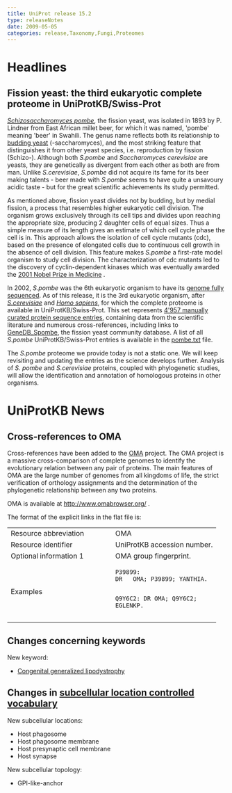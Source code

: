 ```yaml
---
title: UniProt release 15.2
type: releaseNotes
date: 2009-05-05
categories: release,Taxonomy,Fungi,Proteomes
---
```


# Headlines

## Fission yeast: the third eukaryotic complete proteome in UniProtKB/Swiss-Prot

[_Schizosaccharomyces pombe_](http://www.uniprot.org/taxonomy/4896), the fission yeast, was isolated in 1893 by P. Lindner from East African millet beer, for which it was named, 'pombe' meaning 'beer' in Swahili. The genus name reflects both its relationship to [budding yeast](http://www.uniprot.org/taxonomy/4932) (-saccharomyces), and the most striking feature that distinguishes it from other yeast species, i.e. reproduction by fission (Schizo-). Although both _S.pombe_ and _Saccharomyces cerevisiae_ are yeasts, they are genetically as divergent from each other as both are from man. Unlike _S.cerevisiae_, _S.pombe_ did not acquire its fame for its beer making talents - beer made with _S.pombe_ seems to have quite a unsavoury acidic taste - but for the great scientific achievements its study permitted.

As mentioned above, fission yeast divides not by budding, but by medial fission, a process that resembles higher eukaryotic cell division. The organism grows exclusively through its cell tips and divides upon reaching the appropriate size, producing 2 daughter cells of equal sizes. Thus a simple measure of its length gives an estimate of which cell cycle phase the cell is in. This approach allows the isolation of cell cycle mutants (cdc), based on the presence of elongated cells due to continuous cell growth in the absence of cell division. This feature makes _S.pombe_ a first-rate model organism to study cell division. The characterization of cdc mutants led to the discovery of cyclin-dependent kinases which was eventually awarded the [2001 Nobel Prize in Medicine](http://nobelprize.org/nobel_prizes/medicine/laureates/2001/index.html) .

In 2002, _S.pombe_ was the 6th eukaryotic organism to have its [genome fully sequenced](http://view.ncbi.nlm.nih.gov/pubmed/11859360). As of this release, it is the 3rd eukaryotic organism, after [_S.cerevisiae_](http://www.uniprot.org/release-notes/2007-01-09-release) and [_Homo sapiens_](http://www.uniprot.org/release-notes/2008-09-02-release), for which the complete proteome is available in UniProtKB/Swiss-Prot. This set represents [4'957 manually curated protein sequence entries](http://www.uniprot.org/uniprotkb?query=taxonomy:4896+AND+reviewed:yes+AND+keyword:KW-0181), containing data from the scientific literature and numerous cross-references, including links to [GeneDB_Spombe](http://www.genedb.org/genedb/pombe/), the fission yeast community database. A list of all _S.pombe_ UniProtKB/Swiss-Prot entries is available in the [pombe.txt](https://ftp.uniprot.org/pub/databases/uniprot/current_release/knowledgebase/complete/docs/pombe) file.

The _S.pombe_ proteome we provide today is not a static one. We will keep revisiting and updating the entries as the science develops further. Analysis of _S. pombe_ and _S.cerevisiae_ proteins, coupled with phylogenetic studies, will allow the identification and annotation of homologous proteins in other organisms.

# UniProtKB News

## Cross-references to OMA

Cross-references have been added to the [OMA](http://www.omabrowser.org/) project. The OMA project is a massive cross-comparison of complete genomes to identify the evolutionary relation between any pair of proteins. The main features of OMA are the large number of genomes from all kingdoms of life, the strict verification of orthology assignments and the determination of the phylogenetic relationship between any two proteins.

OMA is available at <http://www.omabrowser.org/> .

The format of the explicit links in the flat file is:

<table><colgroup><col style="width: 50%" /><col style="width: 50%" /></colgroup><tbody><tr class="odd"><td>Resource abbreviation</td><td>OMA</td></tr><tr class="even"><td>Resource identifier</td><td>UniProtKB accession number.</td></tr><tr class="odd"><td>Optional information 1</td><td>OMA group fingerprint.</td></tr><tr class="even"><td>Examples</td><td><pre><code>P39899:
DR   OMA; P39899; YANTHIA.

Q9Y6C2:
DR OMA; Q9Y6C2; EGLENKP.</code></pre></td></tr></tbody></table>

## Changes concerning keywords

New keyword:

- [Congenital generalized lipodystrophy](http://www.uniprot.org/keywords/KW-1022)

## Changes in [subcellular location controlled vocabulary](https://ftp.uniprot.org/pub/databases/uniprot/current_release/knowledgebase/complete/docs/subcell)

New subcellular locations:

- Host phagosome
- Host phagosome membrane
- Host presynaptic cell membrane
- Host synapse

New subcellular topology:

- GPI-like-anchor
